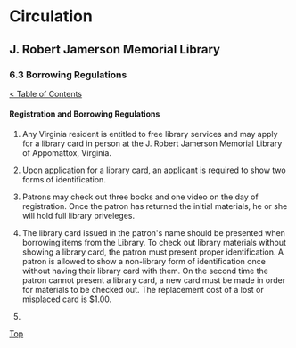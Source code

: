 <head>
	<link rel="stylesheet" type="text/css" href="../main.css">
</head>

[0]: ../README.md
[6.3]: borrowing-regulations.md

# Circulation
## J. Robert Jamerson Memorial Library
### 6.3 Borrowing Regulations
[< Table of Contents][0]

#### Registration and Borrowing Regulations
1. Any Virginia resident is entitled to free library services and may apply for a library card in person at the J. Robert Jamerson Memorial Library of Appomattox, Virginia.

2. Upon application for a library card, an applicant is required to show two forms of identification. 

3. Patrons may check out three books and one video on the day of registration. Once the patron has returned the initial materials, he or she will hold full library priveleges.

4. The library card issued in the patron's name should be presented when borrowing items from the Library. To check out library materials without showing a library card, the patron must present proper identification. A patron is allowed to show a non-library form of identification once without having their library card with them. On the second time the patron cannot present a library card, a new card must be made in order for materials to be checked out. The replacement cost of a lost or misplaced card is $1.00.

5. 





[Top][6.3]